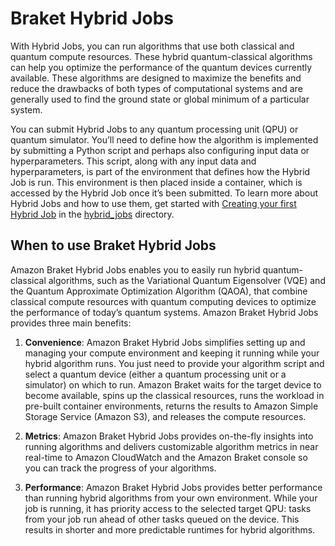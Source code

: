 # Braket Hybrid Jobs
With Hybrid Jobs, you can run algorithms that use both classical and quantum compute resources. These hybrid quantum-classical algorithms can help you optimize the performance of the quantum devices currently available. These algorithms are designed to maximize the benefits and reduce the drawbacks of both types of computational systems and are generally used to find the ground state or global minimum of a particular system.

You can submit Hybrid Jobs to any quantum processing unit (QPU) or quantum simulator. You’ll need to define how the algorithm is implemented by submitting a Python script and perhaps also configuring input data or hyperparameters. This script, along with any input data and hyperparameters, is part of the environment that defines how the Hybrid Job is run. This environment is then placed inside a container, which is accessed by the Hybrid Job once it’s been submitted. To learn more about Hybrid Jobs and how to use them, get started with [Creating your first Hybrid Job](hybrid_jobs/0_Creating_your_first_Hybrid_Job/) in the [hybrid_jobs](hybrid_jobs) directory.

## When to use Braket Hybrid Jobs
Amazon Braket Hybrid Jobs enables you to easily run hybrid quantum-classical algorithms, such as the Variational Quantum Eigensolver (VQE) and the Quantum Approximate Optimization Algorithm (QAOA), that combine classical compute resources with quantum computing devices to optimize the performance of today’s quantum systems. Amazon Braket Hybrid Jobs provides three main benefits:

1. **Convenience**: Amazon Braket Hybrid Jobs simplifies setting up and managing your compute environment and keeping it running while your hybrid algorithm runs. You just need to provide your algorithm script and select a quantum device (either a quantum processing unit or a simulator) on which to run. Amazon Braket waits for the target device to become available, spins up the classical resources, runs the workload in pre-built container environments, returns the results to Amazon Simple Storage Service (Amazon S3), and releases the compute resources.

2. **Metrics**: Amazon Braket Hybrid Jobs provides on-the-fly insights into running algorithms and delivers customizable algorithm metrics in near real-time to Amazon CloudWatch and the Amazon Braket console so you can track the progress of your algorithms.

3. **Performance**: Amazon Braket Hybrid Jobs provides better performance than running hybrid algorithms from your own environment. While your job is running, it has priority access to the selected target QPU: tasks from your job run ahead of other tasks queued on the device. This results in shorter and more predictable runtimes for hybrid algorithms.